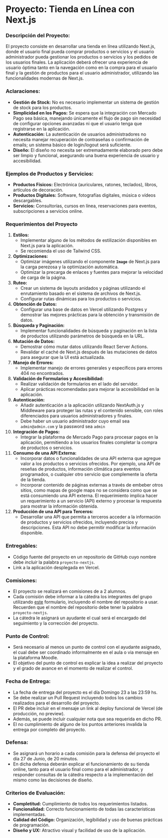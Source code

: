 # Proyecto: Tienda en Línea con Next.js

### **Descripción del Proyecto:**

El proyecto consiste en desarrollar una tienda en línea utilizando Next.js, donde el usuario final pueda comprar productos o servicios y el usuario administrador pueda gestionar los productos o servicios y los pedidos de los usuarios finales. La aplicación deberá ofrecer una experiencia de usuario óptima tanto en la navegación como en la compra para el usuario final y la gestión de productos para el usuario administrador, utilizando las funcionalidades modernas de Next.js.

### **Aclaraciones:**

- **Gestión de Stock:** No es necesario implementar un sistema de gestión de stock para los productos.
- **Simplicidad en los Pagos:** Se espera que la integración con Mercado Pago sea básica, manejando únicamente el flujo de pago sin necesidad de configurar opciones avanzadas ni que el usuario tenga que registrarse en la aplicación.
- **Autenticación:** La autenticación de usuarios administradores no necesita manejar recuperación de contraseñas o confirmación de emails; un sistema básico de login/logout será suficiente.
- **Diseño:** El diseño no necesita ser extremadamente elaborado pero debe ser limpio y funcional, asegurando una buena experiencia de usuario y accesibilidad.

### **Ejemplos de Productos y Servicios:**

- **Productos Físicos:** Electrónica (auriculares, ratones, teclados), libros, artículos de decoración.
- **Productos Digitales:** Software, fotografías digitales, música o vídeos descargables.
- **Servicios:** Consultorías, cursos en línea, reservaciones para eventos, subscripciones a servicios online.

### **Requerimientos del Proyecto**

1. **Estilos:**
    - Implementar alguno de los métodos de estilización disponibles en Next.js para la aplicación.
    - Se recomienda el uso de Tailwind CSS.
2. **Optimizaciones:**
    - Optimizar imágenes utilizando el componente **`Image`** de Next.js para la carga perezosa y la optimización automática.
    - Optimizar la precarga de enlaces y fuentes para mejorar la velocidad de carga de la página.
3. **Ruteo:**
    - Crear un sistema de layouts anidados y páginas utilizando el enrutamiento basado en el sistema de archivos de Next.js.
    - Configurar rutas dinámicas para los productos o servicios.
4. **Obtención de Datos:**
    - Configurar una base de datos en Vercel utilizando Postgres y demostrar las mejores prácticas para la obtención y transmisión de datos.
5. **Búsqueda y Paginación:**
    - Implementar funcionalidades de búsqueda y paginación en la lista de productos utilizando parámetros de búsqueda en la URL.
6. **Mutación de Datos:**
    - Demostrar cómo mutar datos utilizando React Server Actions.
    - Revalidar el caché de Next.js después de las mutaciones de datos para asegurar que la UI está actualizada.
7. **Manejo de Errores:**
    - Implementar manejo de errores generales y específicos para errores 404 no encontrados.
8. **Validación de Formularios y Accesibilidad:**
    - Realizar validación de formularios en el lado del servidor.
    - Aplicar prácticas recomendadas para mejorar la accesibilidad en la aplicación.
9. **Autenticación:**
    - Añadir autenticación a la aplicación utilizando NextAuth.js y Middleware para proteger las rutas y el contenido sensible, con roles diferenciados para usuarios administradores y finales.
    - Debe haber un usuario administrador cuyo email sea `admin@admin.com` y la password sea `admin`
10. **Integración de Pagos:**
    - Integrar la plataforma de Mercado Pago para procesar pagos en la aplicación, permitiendo a los usuarios finales completar la compra de productos o servicios.
11. **Consumo de una API Externa:**
    - Incorporar datos o funcionalidades de una API externa que agregue valor a los productos o servicios ofrecidos. Por ejemplo, una API de reseñas de productos, información climática para eventos programados, o cualquier otro servicio que complemente la oferta de la tienda.
    - Incorporar contenido de páginas externas a través de embeber otros sitios, como mapas de google maps no se considera como que se está consumiendo una API externa. El requerimiento implica hacer un requerimiento a un servicio (API) externo y procesar la respuesta para mostrar la información obtenida.
12. **Producción de una API para Terceros:**
    - Desarrollar una API que permita a terceros acceder a la información de productos y servicios ofrecidos, incluyendo precios y descripciones. Esta API no debe permitir modificar la información disponible.

### **Entregables:**

- Código fuente del proyecto en un repositorio de GitHub cuyo nombre debe *incluir* la palabra `proyecto-nextjs`.
- Link a la aplicación desplegada en Vercel.

### Comisiones:

- El proyecto se realizará en comisiones de a 2 alumnos.
- Cada comisión debe informar a la cátedra los integrantes del grupo utilizando [este](https://forms.gle/pDSCaJpJC6aD7P3eA) formulario, incluyendo el nombre del repositorio a usar. Recuerden que el nombre del repositorio debe tener la palabra `proyecto-nextjs`.
- La cátedra le asignará un ayudante el cual será el encargado del seguimiento y la corrección del proyecto.

### Punto de Control:

- Será necesario al menos un punto de control con el ayudante asignado, el cual debe ser coordinado informalmente en el aula o via mensaje en la plataforma Moodle.
- El objetivo del punto de control es explicar la idea a realizar del proyecto y el grado de avance en el momento de realizar el control.

### Fecha de Entrega:

- La fecha de entrega del proyecto es el día Domingo 23 a las 23:59 hs.
- Se debe realizar un Pull Request incluyendo todos los cambios realizados para el desarrollo del proyecto.
- El PR debe incluir en el mensaje un link al deploy funcional de Vercel (de producción, no preview).
- Además, se puede incluir cualquier nota que sea requerida en dicho PR.
- El no cumplimiento de alguno de los puntos anteriores invalida la entrega por completo del proyecto.

### Defensa:

- Se asignará un horario a cada comisión para la defensa del proyecto el día 27 de Junio, de 20 minutos.
- En dicha defensa deberán explicar el funcionamiento de su tienda online, tanto para el usuario final como para el administrador, y responder consultas de la cátedra respecto a la implementación del mismo como las decisiones de diseño.

### **Criterios de Evaluación:**

- **Completitud:** Cumplimiento de todos los requerimientos listados.
- **Funcionalidad:** Correcto funcionamiento de todas las características implementadas.
- **Calidad del Código:** Organización, legibilidad y uso de buenas prácticas de programación.
- **Diseño y UX:** Atractivo visual y facilidad de uso de la aplicación.